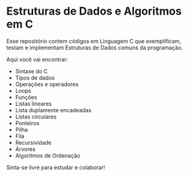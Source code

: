 # Estruturas de Dados e Algoritmos em C

Esse repositório contem códigos em Linguagem C que exemplificam, testam e implementam Estruturas de Dados comuns da programação.

Aqui você vai encontrar:

- Sintaxe do C
- Tipos de dados
- Operações e operadores
- Loops
- Funções
- Listas lineares
- Lista duplamente encadeadas
- Listas circulares
- Ponteiros
- Pilha
- Fila
- Recursividade
- Árvores
- Algoritmos de Ordenação

Sinta-se livre para estudar e colaborar!
